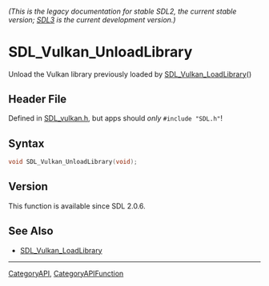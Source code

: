 ###### (This is the legacy documentation for stable SDL2, the current stable version; [SDL3](https://wiki.libsdl.org/SDL3/) is the current development version.)
# SDL_Vulkan_UnloadLibrary

Unload the Vulkan library previously loaded by [SDL_Vulkan_LoadLibrary](SDL_Vulkan_LoadLibrary)()

## Header File

Defined in [SDL_vulkan.h](https://github.com/libsdl-org/SDL/blob/SDL2/include/SDL_vulkan.h), but apps should _only_ `#include "SDL.h"`!

## Syntax

```c
void SDL_Vulkan_UnloadLibrary(void);

```

## Version

This function is available since SDL 2.0.6.

## See Also

* [SDL_Vulkan_LoadLibrary](SDL_Vulkan_LoadLibrary)

----
[CategoryAPI](CategoryAPI), [CategoryAPIFunction](CategoryAPIFunction)

